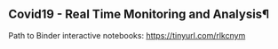 ## Covid19 - Real Time Monitoring and Analysis¶

 Path to Binder interactive notebooks:
 https://tinyurl.com/rlkcnym
